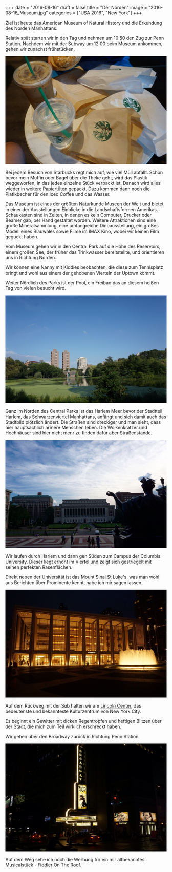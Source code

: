 +++
date = "2016-08-16"
draft = false
title = "Der Norden"
image = "2016-08-16_Museum.jpg"
categories = ["USA 2016", "New York"]
+++

Ziel ist heute das
American Museum of Natural History und die
Erkundung des Norden Manhattans.

Relativ spät starten wir in den Tag und nehmen
um 10:50 den Zug zur Penn Station.
Nachdem wir mit der Subway um 12:00 beim
Museum ankommen, gehen wir zunächst
frühstücken.

![Starbucks](/images/2016-08-16_Starbucks.jpg)

Bei jedem Besuch von Starbucks regt mich auf, wie viel Müll abfällt.
Schon bevor mein Muffin
oder Bagel über die Theke geht, wird das
Plastik weggeworfen, in das jedes einzelne
Stück verpackt ist. Danach wird alles wieder
in weitere Papiertüten gepackt. Dazu kommen
dann noch die Platikbecher für den Iced Coffee
und das Wasser.

Das Museum ist eines der größten Naturkunde
Museen der Welt und
bietet in einer der Ausstellungen
Einblicke in die Landschaftsformen Amerikas.
Schaukästen sind in Zeiten, in denen es
kein Computer, Drucker oder Beamer gab,
per Hand gestaltet worden.
Weitere Attraktionen sind eine große Mineralsammlung, eine umfangreiche Dinoausstellung, ein großes Modell eines Blauwales sowie Filme im IMAX Kino,
wobei wir keinen Film geguckt haben.

Vom Museum gehen wir in den Central Park
auf die Höhe des Reservoirs,
einem großen See, der früher das Trinkwasser
bereitstellte, und orientieren
uns in Richtung Norden.

Wir können eine Nanny mit Kiddies beobachten,
die diese zum Tennisplatz bringt und wohl aus einem der gehobenen Vierteln der Uptown kommt.

Weiter Nördlich des Parks ist der Pool, ein
Freibad das an diesem heißen Tag von vielen
besucht wird.

![Harlem Meer](/images/2016-08-16_Harlem-Meer.jpg)

Ganz im Norden des Central Parks ist das
Harlem Meer
bevor der Stadtteil Harlem, das Schwarzenviertel Manhattans, anfängt und sich
damit auch das Stadtbild plötzlich ändert.
Die Straßen sind dreckiger und man sieht,
dass hier hauptsächlich ärmere Menschen leben.
Die Wolkenkratzer und Hochhäuser sind hier nicht
menr zu finden dafür aber Straßenstände.

![Columbia University](/images/2016-08-16_Columbia-University.jpg)

Wir laufen durch Harlem und dann gen Süden
zum Campus der Columbis University.
Dieser liegt erhöht im Viertel und
zeigt sich gestriegelt mit seinen perfekten
Rasenflächen.

Direkt neben der Universität ist das
Mount Sinai
St Luke's,
was man wohl aus Berichten über Prominente
kennt, habe ich mir sagen lassen.

![Lincoln Center](/images/2016-08-16_Lincoln-Center.jpg)

Auf dem Rückweg mit der Sub halten wir am
[Lincoln Center](https://de.m.wikipedia.org/wiki/Lincoln_Center),
das bedeutenste und bekannteste
Kulturzentrum von New York City.

Es beginnt ein Gewitter mit dicken
Regentropfen und heftigen Blitzen über der
Stadt, die mich zum Teil wirklich erschreckt haben.

Wir gehen über den Broadway zurück in Richtung
Penn Station.

![Fiddler On The Roof](/images/2016-08-16_Fiddler-On-The-Roof.jpg)

Auf dem Weg sehe ich noch die Werbung für ein mir altbekanntes Musicalstück - Fiddler On The Roof.
